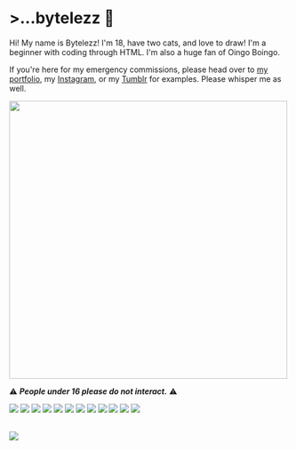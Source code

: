 <div> 
<h1> >...bytelezz 🧡 </h1>

Hi! My name is Bytelezz! I'm 18, have two cats, and love to draw! I'm a beginner with coding through HTML. I'm also a huge fan of Oingo Boingo.
<br>

If you're here for my emergency commissions, please head over to [my portfolio](https://www.bytelezz.com/#portfolio), my [Instagram](https://www.instagram.com/bytelezz), or my [Tumblr](https://www.tumblr.com/bytelezz) for examples. Please whisper me as well.

<img src="https://64.media.tumblr.com/517b181a66489a2516c857770fda7879/130c5ec0d8cec268-e1/s2048x3072/7341c12a0feadc041351c5858db0f6d9fc710970.pnj" width="500">


<br>

:warning: ***People under 16 please do not interact.*** :warning:
<br>


<img src="https://64.media.tumblr.com/130bd308ff74a1e396c157397703190a/18d045b35d179237-62/s250x400/c327ea38c802270865bd3ecaa6d077cf1152a0db.gifv">
<img src="https://64.media.tumblr.com/4317e635008c78fd037864ce82a2e845/18d045b35d179237-38/s250x400/1d86c15e557f80c36753723cd7c9338147d9a516.gifv">
<img src="https://64.media.tumblr.com/96a3bd7018c75ca5c9c6c9afdd8114b0/18d045b35d179237-ee/s250x400/9e14722deb178c724d6ae4fd59779e4806d568ce.gifv">
<img src="https://64.media.tumblr.com/1f881a760273685b0b2c98f25a0bb27c/18d045b35d179237-a3/s250x400/773186ca9aec0d57e00d6fd86c7224d4c6939bf4.gifv">
<img src="https://64.media.tumblr.com/182d21429979f75a774306c9e628b005/18d045b35d179237-57/s250x400/93305bff6b33dabe2cd4946762abce438e87759e.gifv">
<img src="https://64.media.tumblr.com/57ec5c3f774d2c32f787bb1cf061b543/18d045b35d179237-e9/s250x400/7a3fb8e55550f08b274517651b44e13f75f147f0.gifv">
<img src="https://64.media.tumblr.com/00a703bc48c3b99b30d2b3906a2a6628/18d045b35d179237-18/s250x400/c4dbbe78f86acf669fd4a4c6703a1928648faebe.gifv">
<img src="https://64.media.tumblr.com/7d4753934a17a4d09e1e8014d35e8aea/18d045b35d179237-e9/s250x400/ff6a9504fefc8c766b313972b28d308144822ded.gifv">
<img src="https://64.media.tumblr.com/f1461837bea02a07c7d6be0d928081bb/18d045b35d179237-86/s250x400/15bccfb73bc8751a8f74b663abd095c3a79b22b7.gifv">
<img src="https://64.media.tumblr.com/bd0b89bed09142d73540ff0f7856ee09/18d045b35d179237-f3/s250x400/8af3c2bf4a4d9598d685c7259411dd8a599fffcd.gifv">
<img src="https://64.media.tumblr.com/a5e04cf1f69424e4d613788265030a20/18d045b35d179237-1b/s250x400/2593a1f0d99bb14871fa49a9ca8c73b357e7b82d.gifv">
<img src="https://64.media.tumblr.com/97dcc695645a1046499a95f7a51c337d/18d045b35d179237-e5/s250x400/2d5d9d3ab30de86ccdf1d328d64b92eca56c02e9.gifv">

</div>
<br>

![](https://komarev.com/ghpvc/?username=bytelezz&color=orange&style=flat-square)
